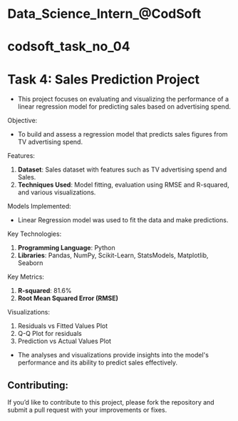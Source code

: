 # Data_Science_Intern_@CodSoft
# codsoft_task_no_04

# Task 4: Sales Prediction Project
- This project focuses on evaluating and visualizing the performance of a linear regression model for predicting sales based on advertising spend.

Objective:
- To build and assess a regression model that predicts sales figures from TV advertising spend.
  
Features:
1. **Dataset**: Sales dataset with features such as TV advertising spend and Sales.
2. **Techniques Used**: Model fitting, evaluation using RMSE and R-squared, and various visualizations.

Models Implemented:
- Linear Regression model was used to fit the data and make predictions.

Key Technologies:
1. **Programming Language**: Python
2. **Libraries**: Pandas, NumPy, Scikit-Learn, StatsModels, Matplotlib, Seaborn

Key Metrics:
1. **R-squared**: 81.6%
2. **Root Mean Squared Error (RMSE)**

Visualizations:
1. Residuals vs Fitted Values Plot
2. Q-Q Plot for residuals
3. Prediction vs Actual Values Plot

- The analyses and visualizations provide insights into the model's performance and its ability to predict sales effectively.

## Contributing:
If you’d like to contribute to this project, please fork the repository and submit a pull request with your improvements or fixes.
